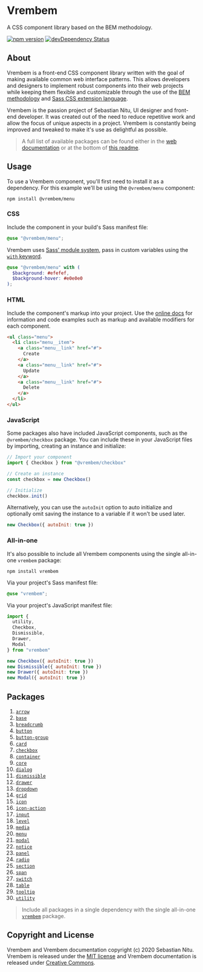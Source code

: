 # Vrembem

A CSS component library based on the BEM methodology.

[![npm version](https://img.shields.io/npm/v/vrembem.svg)](https://www.npmjs.com/package/vrembem)
[![devDependency Status](https://img.shields.io/david/dev/sebnitu/vrembem.svg)](https://david-dm.org/sebnitu/vrembem?type=dev)

## About

Vrembem is a front-end CSS component library written with the goal of making available common web interface patterns. This allows developers and designers to implement robust components into their web projects while keeping them flexible and customizable through the use of the [BEM methodology](https://en.bem.info/methodology/) and [Sass CSS extension language](https://sass-lang.com/).

Vrembem is the passion project of Sebastian Nitu, UI designer and front-end developer. It was created out of the need to reduce repetitive work and allow the focus of unique aspects in a project. Vrembem is constantly being improved and tweaked to make it's use as delightful as possible.

> A full list of available packages can be found either in the [web documentation](https://vrembem.com/) or at the bottom of [this readme](#packages).

## Usage

To use a Vrembem component, you'll first need to install it as a dependency. For this example we'll be using the `@vrembem/menu` component:

```
npm install @vrembem/menu
```

### CSS

Include the component in your build's Sass manifest file:

```scss
@use "@vrembem/menu";
```

Vrembem uses [Sass' module system](https://sass-lang.com/blog/the-module-system-is-launched), pass in custom variables using the [`with` keyword](https://sass-lang.com/documentation/at-rules/use#configuration).

```scss
@use "@vrembem/menu" with (
  $background: #efefef,
  $background-hover: #e0e0e0
);
```

### HTML

Include the component's markup into your project. Use the [online docs](https://vrembem.com) for information and code examples such as markup and available modifiers for each component.

```html
<ul class="menu">
  <li class="menu__item">
    <a class="menu__link" href="#">
      Create
    </a>
    <a class="menu__link" href="#">
      Update
    </a>
    <a class="menu__link" href="#">
      Delete
    </a>
  </li>
</ul>
```

### JavaScript

Some packages also have included JavaScript components, such as the `@vrembem/checkbox` package. You can include these in your JavaScript files by importing, creating an instance and initialize:

```js
// Import your component
import { Checkbox } from "@vrembem/checkbox"

// Create an instance
const checkbox = new Checkbox()

// Initialize
checkbox.init()
```

Alternatively, you can use the `autoInit` option to auto initialize and optionally omit saving the instance to a variable if it won't be used later.

```js
new Checkbox({ autoInit: true })
```

### All-in-one

It's also possible to include all Vrembem components using the single all-in-one `vrembem` package:

```
npm install vrembem
```

Via your project's Sass manifest file:

```scss
@use "vrembem";
```

Via your project's JavaScript manifest file:

```js
import {
  utility,
  Checkbox,
  Dismissible,
  Drawer,
  Modal
} from "vrembem"

new Checkbox({ autoInit: true })
new Dismissible({ autoInit: true })
new Drawer({ autoInit: true })
new Modal({ autoInit: true })
```

## Packages

1. [`arrow`](./packages/arrow#readme)
1. [`base`](./packages/base#readme)
1. [`breadcrumb`](./packages/breadcrumb#readme)
1. [`button`](./packages/button#readme)
1. [`button-group`](./packages/button-group#readme)
1. [`card`](./packages/card#readme)
1. [`checkbox`](./packages/checkbox#readme)
1. [`container`](./packages/container#readme)
1. [`core`](./packages/core#readme)
1. [`dialog`](./packages/dialog#readme)
1. [`dismissible`](./packages/dismissible#readme)
1. [`drawer`](./packages/drawer#readme)
1. [`dropdown`](./packages/dropdown#readme)
1. [`grid`](./packages/grid#readme)
1. [`icon`](./packages/icon#readme)
1. [`icon-action`](./packages/icon-action#readme)
1. [`input`](./packages/input#readme)
1. [`level`](./packages/level#readme)
1. [`media`](./packages/media#readme)
1. [`menu`](./packages/menu#readme)
1. [`modal`](./packages/modal#readme)
1. [`notice`](./packages/notice#readme)
1. [`panel`](./packages/panel#readme)
1. [`radio`](./packages/radio#readme)
1. [`section`](./packages/section#readme)
1. [`span`](./packages/span#readme)
1. [`switch`](./packages/switch#readme)
1. [`table`](./packages/table#readme)
1. [`tooltip`](./packages/tooltip#readme)
1. [`utility`](./packages/utility#readme)

> Include all packages in a single dependency with the single all-in-one [`vrembem`](./packages/vrembem#readme) package.

## Copyright and License

Vrembem and Vrembem documentation copyright (c) 2020 Sebastian Nitu. Vrembem is released under the [MIT license](https://github.com/sebnitu/vrembem/blob/master/LICENSE) and Vrembem documentation is released under [Creative Commons](https://github.com/sebnitu/vrembem/blob/master/docs/LICENSE).

